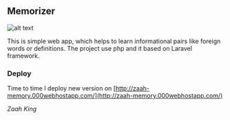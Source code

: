 ## Memorizer
![alt text](http://memorizer.tk/Icon/brain-64.png "logo")

This is simple web app, which helps to learn informational pairs like foreign words or definitions. The project use php and it based on Laravel framework.

### Deploy

Time to time I deploy new version on [http://zaah-memory.000webhostapp.com/](http://zaah-memory.000webhostapp.com/)



*Zaah King*
